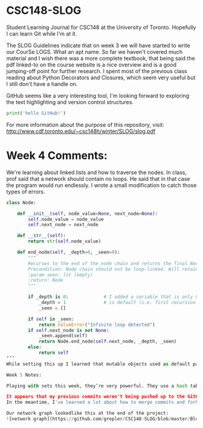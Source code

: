 # CSC148-SLOG
Student Learning Journal for CSC148 at the University of Toronto. Hopefully I can learn Git while I'm at it.

The SLOG Guidelines indicate that on week 3 we will have started to write our CourSe LOGS. What an apt name. So far we 
haven't covered much material and I wish there was a more complete textbook, that being said the pdf linked-to on the 
course website is a nice overview and is a good jumping-off point for further research.
I spent most of the previous class reading about Python Decorators and Closures, which seem very useful but I still 
don't have a handle on.

GitHub seems like a very interesting tool, I'm looking forward to exploring the text highlighting and version 
control structures.

``` python
print('hello GitHub!')
```

For more information about the purpose of this repository, 
visit: http://www.cdf.toronto.edu/~csc148h/winter/SLOG/slog.pdf


# Week 4 Comments:

We're learning about linked lists and how to traverse the nodes. In class, prof said that a network should contain no loops. He said that in that case the program would run endlessly. I wrote a small modification to catch those types of errors.

``` python
class Node:

    def __init__(self, node_value=None, next_node=None):
        self.node_value = node_value
        self.next_node = next_node

    def __str__(self):
        return str(self.node_value)

    def end_node(self, _depth=0, _seen=0):
        """
        Recurses to the end of the node chain and returns the final Node.
        Precondition: Node chain should not be loop-linked. Will retain a list of seen id's to prevent loops.
        :param seen: lst (empty)
        :return: Node
        """

        if _depth is 0:             # I added a variable that is only 0 when the external variable
            _depth = 1              # is default (i.e. first recursion level).
            _seen = []

        if self in _seen:
            return ValueError("Infinite loop detected")
        if self.next_node is not None:
            _seen.append(self)
            return Node.end_node(self.next_node, _depth, _seen)
        else:
            return self
‘’’
While setting this up I learned that mutable objects used as default parameters are initialized at import, not when the function is called, so the default object is used across function calls. It was messing up my functions! Not a mistake I’ll make a again…

Week 5 Notes:

Playing with sets this week, they’re very powerful. They use a hash table like a dictionary – it looks like the early set implementation is a slightly altered version of the dictionary code in the python source. This means that they're faster to check membership, since the hash table is used firsts, and the da magic methods are only used after a collision. This is much faster than using ‘a in List’.

It appears that my previous commits weren't being pushed up to the GitHub project, so I'll have to take a look at that.
In the meantime, I've learned a lot about how to merge commits and forks into the master by using GitHub to manage the private repositories for Assignments 1 and 2. They're kind enough to permit five private repositories to University students.

Our network graph lookedlike this at the end of the project:
![network graph](https://github.com/grepler/CSC148-SLOG/blob/master/Blog-Pictures/CSC146-A2%20Network%20Graph.png "Network Path")
